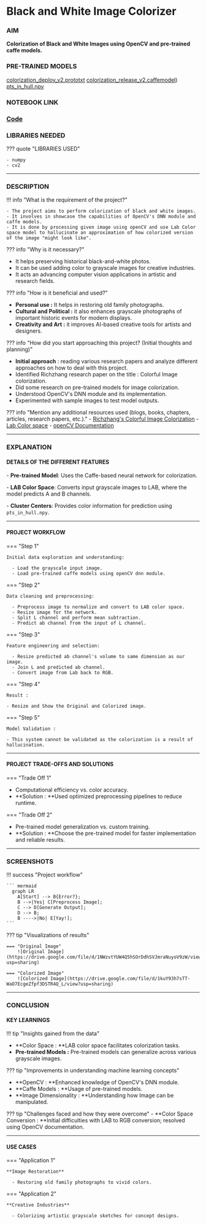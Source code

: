 # Black and White Image Colorizer 

### AIM

**Colorization of Black and White Images using OpenCV and pre-trained caffe models.**


### PRE-TRAINED MODELS

[colorization_deploy_v2.prototxt](https://github.com/richzhang/colorization/blob/caffe/models/colorization_deploy_v2.prototxt)
[colorization_release_v2.caffemodel](https://www.dropbox.com/s/dx0qvhhp5hbcx7z/colorization_release_v2.caffemodel?dl=1))
[pts_in_hull.npy](https://github.com/richzhang/colorization/blob/caffe/resources/pts_in_hull.npy)

### NOTEBOOK LINK 

### [Code](lhttps://colab.research.google.com/drive/1w5GbYEIsX41Uh8i_5q7c8Nh0y5UOpBGb)


### LIBRARIES NEEDED

??? quote "LIBRARIES USED"

    - numpy
    - cv2

---

### DESCRIPTION 

!!! info "What is the requirement of the project?"

    - The project aims to perform colorization of black and white images.
    - It involves in showcase the capabilities of OpenCV's DNN module and caffe models.
    - It is done by processing given image using openCV and use Lab Color space model to hallucinate an approximation of how colorized version of the image "might look like".

??? info "Why is it necessary?"

- It helps preserving historical black-and-white photos. 
- It can be used adding color to grayscale images for creative industries.  
- It acts an advancing computer vision applications in artistic and research fields.

??? info "How is it beneficial and used?"

- **Personal use :** It helps in restoring old family photographs.  
- **Cultural and Political :** it also enhances grayscale photographs of important historic events for modern displays. 
- **Creativity and Art  :** it improves AI-based creative tools for artists and designers.  

??? info "How did you start approaching this project? (Initial thoughts and planning)"

- **Initial approach** : reading various research papers and analyze different approaches on how to deal with this project.
- Identified Richzhang research paper on the title : Colorful Image colorization.
- Did some research on pre-trained models for image colorization.  
- Understood OpenCV's DNN module and its implementation.  
- Experimented with sample images to test model outputs. 

??? info "Mention any additional resources used (blogs, books, chapters, articles, research papers, etc.)."
    - [Richzhang's Colorful Image Colorization](https://richzhang.github.io/colorization)
    - [Lab Color space](https://www.xrite.com/blog/lab-color-space)
    - [openCV Documentation ](https://pypi.org/project/opencv-python/)


---

### EXPLANATION 

#### DETAILS OF THE DIFFERENT FEATURES 

\- **Pre-trained Model**: Uses the Caffe-based neural network for colorization.  

\- **LAB Color Space**: Converts input grayscale images to LAB, where the model predicts A and B channels.  

\- **Cluster Centers**: Provides color information for prediction using `pts_in_hull.npy`.  


---

#### PROJECT WORKFLOW 

=== "Step 1"

    Initial data exploration and understanding:
    
      - Load the grayscale input image.
      - Load pre-trained caffe models using openCV dnn module.

=== "Step 2"

    Data cleaning and preprocessing:
    
      - Preprocess image to normalize and convert to LAB color space.
      - Resize image for the network.
      - Split L channel and perform mean subtraction.
      - Predict ab channel from the input of L channel.

=== "Step 3"

    Feature engineering and selection:
    
      - Resize predicted ab channel's volume to same dimension as our image.
      - Join L and predicted ab channel.
      - Convert image from Lab back to RGB.

=== "Step 4"

    Result : 
    
    - Resize and Show the Original and Colorized image. 

=== "Step 5"

```code language 
Model Validation :

- This system cannot be validated as the colorization is a result of hallucination.
```

---

#### PROJECT TRADE-OFFS AND SOLUTIONS 

=== "Trade Off 1"

- Computational efficiency vs. color accuracy.  
- **Solution : **Used optimized preprocessing pipelines to reduce runtime. 

=== "Trade Off 2"

- Pre-trained model generalization vs. custom training.  
- **Solution : **Choose the pre-trained model for faster implementation and reliable results.  

---

### SCREENSHOTS 

!!! success "Project workflow"

    ``` mermaid
      graph LR
        A[Start] --> B{Error?};
        B -->|Yes| C[Preprocess Image];
        C --> D[Generate Output];
        D --> B;
        B ---->|No| E[Yay!];
    ```

??? tip "Visualizations of results"

    === "Original Image"
        ![Original Image](https://drive.google.com/file/d/1NWzvtYUW4Q5hSOrDdhSVJmraNuyoV9zW/view?usp=sharing)
    
    === "Colorized Image"
        ![Colorized Image](https://drive.google.com/file/d/1kuY93h7sTT-WaO7EcgeZfpf3DSTR4Q_L/view?usp=sharing)

---

### CONCLUSION 

#### KEY LEARNINGS 

!!! tip "Insights gained from the data"
- **Color Space : **LAB color space facilitates colorization tasks.  
- **Pre-trained Models :** Pre-trained models can generalize across various grayscale images.

??? tip "Improvements in understanding machine learning concepts"

- **OpenCV : **Enhanced knowledge of OpenCV's DNN module.  
- **Caffe Models : **Usage of pre-trained models.
- **Image Dimensionality : **Understanding how Image can be manipulated.

??? tip "Challenges faced and how they were overcome"
    - **Color Space Conversion : **Initial difficulties with LAB to RGB conversion; resolved using OpenCV documentation. 

---

#### USE CASES

=== "Application 1"

    **Image Restoration**
    
      - Restoring old family photographs to vivid colors.

=== "Application 2"

    **Creative Industries**
    
      - Colorizing artistic grayscale sketches for concept designs.
